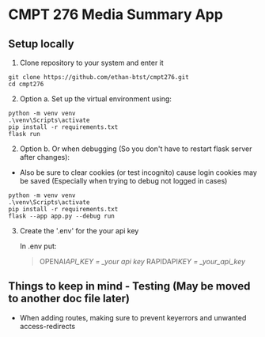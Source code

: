 # CMPT 276 Media Summary App

## Setup locally

1. Clone repository to your system and enter it

```
git clone https://github.com/ethan-btst/cmpt276.git
cd cmpt276
```

2. Option a. Set up the virtual environment using:

```
python -m venv venv
.\venv\Scripts\activate
pip install -r requirements.txt
flask run
```

2. Option b. Or when debugging (So you don't have to restart flask server after changes):

- Also be sure to clear cookies (or test incognito) cause login cookies may be saved (Especially when trying to debug not logged in cases)

```
python -m venv venv
.\venv\Scripts\activate
pip install -r requirements.txt
flask --app app.py --debug run
```

3. Create the '.env' for the your api key

   In .env put:

   > OPENAI*API_KEY = \_your api key*
   > RAPIDAPI*KEY = \_your_api_key*

## Things to keep in mind - Testing (May be moved to another doc file later)

- When adding routes, making sure to prevent keyerrors and unwanted access-redirects
